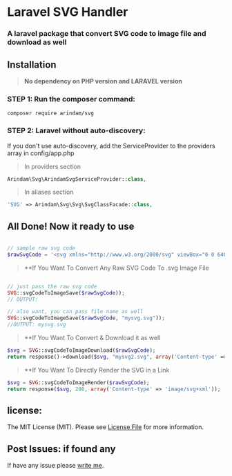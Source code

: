 # Laravel SVG Handler
### A laravel package that convert SVG code to image file and download as well

## Installation

> **No dependency on PHP version and LARAVEL version**

### STEP 1: Run the composer command:

```shell
composer require arindam/svg
```

### STEP 2: Laravel without auto-discovery:

If you don't use auto-discovery, add the ServiceProvider to the providers array in config/app.php

> In providers section
```php
Arindam\Svg\ArindamSvgServiceProvider::class,
```

> In aliases section
```php
'SVG' => Arindam\Svg\Svg\SvgClassFacade::class,
```

## All Done! Now it ready to use


```php

// sample raw svg code
$rawSvgCode = '<svg xmlns="http://www.w3.org/2000/svg" viewBox="0 0 640 512"><!--!Font Awesome Free 6.5.2 by @fontawesome - https://fontawesome.com License - https://fontawesome.com/license/free Copyright 2024 Fonticons, Inc.--><path d="M192 384h192c53 0 96-43 96-96h32c70.6 0 128-57.4 128-128S582.6 32 512 32H120c-13.3 0-24 10.7-24 24v232c0 53 43 96 96 96zM512 96c35.3 0 64 28.7 64 64s-28.7 64-64 64h-32V96h32zm47.7 384H48.3c-47.6 0-61-64-36-64h583.3c25 0 11.8 64-35.9 64z"/></svg>';
```

> **If You Want To Convert Any Raw SVG Code To .svg Image File

```php

// just pass the raw svg code
SVG::svgCodeToImageSave($rawSvgCode));
// OUTPUT: 

// also want, you can pass file name as well
SVG::svgCodeToImageSave($rawSvgCode, "mysvg.svg"));
//OUTPUT: mysvg.svg

```

> **If You Want To Convert & Download it as well

```php
$svg = SVG::svgCodeToImageDownload($rawSvgCode);
return response()->download($svg, "mysvg2.svg", array('Content-type' => 'image/svg+xml'));
```

> **If You Want To Directly Render the SVG in a Link

```php
$svg = SVG::svgCodeToImageRender($rawSvgCode);
return response($svg, 200, array('Content-type' => 'image/svg+xml'));
```


## license:
The MIT License (MIT). Please see [License File](https://github.com/dev-arindam-roy/laravel-svg-package/blob/master/LICENSE) for more information.

## Post Issues: if found any
If have any issue please [write me](https://github.com/dev-arindam-roy/laravel-svg-package/issues).


